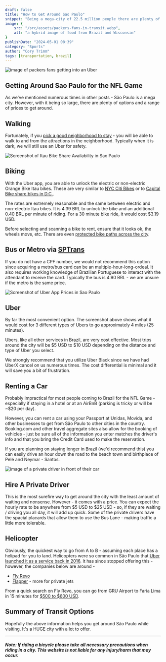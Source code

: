 ```yaml
---
draft: false
title: "How to Get Around Sao Paulo"
snippet: "Being a mega-city of 22.5 million people there are plenty of ways to get from Point A to Point B."
image: {
    src: "/src/assets/packers-fans-in-transit.webp",
    alt: "a hybrid image of food from Brazil and Wisconsin"
}
publishDate: "2024-05-01 08:39"
category: "Sports"
author: "Cory Trimm"
tags: [transportation, brazil]
---
```


![image of packers fans getting into an Uber](/src/assets/packers-fans-in-transit.webp)

## Getting Around Sao Paulo for the NFL Game
As we've mentioned numerous times in other posts - São Paulo is a mega city. However, with it being so large, there are plenty of options and a range of prices to get around.

## Walking
Fortunately, if you [pick a good neighborhood to stay](/blog/where-to-stay-in-sao-paulo-for-nfl-game/) - you will be able to walk to and from the attractions in the neighborhood. Typically when it is dark, we will still use an Uber for safety.

![Screenshot of Itau Bike Share Availability in Sao Paulo](/src/assets/screenshots/bike-share.jpg)
## Biking
With the Uber app, you are able to unlock the electric or non-electric Orange Bike Itau bikes. These are very similar to [NYC Citi Bikes](https://citibikenyc.com/) or to [Capital Bike share bikes in D.C.](https://capitalbikeshare.com/).

The rates are extremely reasonable and the same between electric and non-electric Itau bikes. It is 4.39 BRL to unlock the bike and an additional 0.40 BRL per minute of riding. For a 30 minute bike ride, it would cost $3.19 USD.

Before selecting and scanning a bike to rent, ensure that it looks ok, the wheels move, etc. There are even [protected bike paths across the city](https://www.google.com/maps/d/viewer?mid=1TPU9-1i0WBqH5qTCCn9d-SxpAqU&hl=en_US&ll=-23.636774411965604%2C-46.690994830419925&z=12).

## Bus or Metro via [SPTrans](https://www.sptrans.com.br/)
If you do not have a CPF number, we would not recommend this option since acquiring a metro/bus card can be an multiple-hour-long-ordeal. It also requires working knowledge of Brazilian Portuguese to interact with the attendant to receive the card. Typically the bus is 4.90 BRL - we are unsure if the metro is the same price.

![Screenshot of Uber App Prices in Sao Paulo](/src/assets/screenshots/uber.jpg)
## Uber
By far the most convenient option. The screenshot above shows what it would cost for 3 different types of Ubers to go approximately 4 miles (25 minutes).

Ubers, like all other services in Brazil, are very cost effective. Most trips around the city will be $5 USD to $10 USD depending on the distance and type of Uber you select.

We strongly recommend that you utilize Uber Black since we have had UberX cancel on us numerous times. The cost differential is minimal and it will save you a bit of frustration.

## Renting a Car
Probably impractical for most people coming to Brazil for the NFL Game - especially if staying in a hotel or at an AirBnB (parking is tricky or will be ~$20 per day).

However, you can rent a car using your Passport at Unidas, Movida, and other businesses to get from São Paulo to other cities in the country. Booking.com and other travel aggregate sites also allow for the booking of vehicles - just be sure all of the information you enter matches the driver's info and that you bring the Credit Card used to make the reservation.

If you are planning on staying longer in Brazil (we'd recommend this) you can easily drive an hour down the road to the beach town and birthplace of Pelé and Neymar - Santos. 

![image of a private driver in front of their car](/src/assets/private-driver.webp)
## Hire A Private Driver
This is the most surefire way to get around the city with the least amount of waiting and nonsense. However - it comes with a price. You can expect the hourly rate to be anywhere from $5 USD to $25 USD - so, if they are waiting / driving you all day, it will add up quick. Some of the private drivers have the spacial placards that allow them to use the Bus Lane - making traffic a little more tolerable.

## Helicopter
Obviously, the quickest way to go from A to B - assuming each place has a helipad for you to land. Helicopters were so common in São Paulo that [Uber launched it as a service back in 2016](https://www.reuters.com/article/idUSKCN0Z005C/). It has since stopped offering this - however, the companies below are around - 
- [Fly Revo](https://flyrevo.com/pt-BR/home)
- [Flapper](https://flyflapper.com/en) - more for private jets

From a quick search on Fly Revo, you can go from GRU Airport to Faria Lima in 15 minutes for [$500 to $600 USD](https://flyrevo.com/pt-BR/booking/pick?zoom=13&type=departureFlight&destFlightHelipadDistrict=S%C3%A3o+Paulo&origFlightHelipadDistrict=Aeroporto+de+Guarulhos&totalPassengers=1&departureFlight.departureDate=2024-05-17T00%3A00%3A00.000Z&lat=-23.613018420086462&lng=-46.71003204822424).

## Summary of Transit Options
Hopefully the above information helps you get around São Paulo while visiting. It's a HUGE city with a lot to offer.

---

#### _Note: If riding a bicycle please take all necessary precautions when riding in a city. This website is not liable for any injury/harm that may occur._
